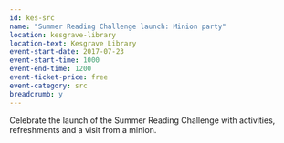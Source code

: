 ```yaml
---
id: kes-src
name: "Summer Reading Challenge launch: Minion party"
location: kesgrave-library
location-text: Kesgrave Library
event-start-date: 2017-07-23
event-start-time: 1000
event-end-time: 1200
event-ticket-price: free
event-category: src
breadcrumb: y
---
```


Celebrate the launch of the Summer Reading Challenge with activities, refreshments and a visit from a minion.
